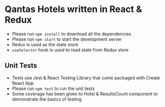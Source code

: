 # Qantas Hotels written in React & Redux

- Please run `npm install` to download all the dependencies
- Please run `npm start` to start the development server
- Redux is used as the state store
- `useSelector` hook is used to read state from Redux store

## Unit Tests

- Tests use Jest & React Testing Library that come packaged with Create React App
- Please run `npm test` to run the unit tests
- Some coverage has been given to Hotel & ResultsCount component to demonstrate the basics of testing
